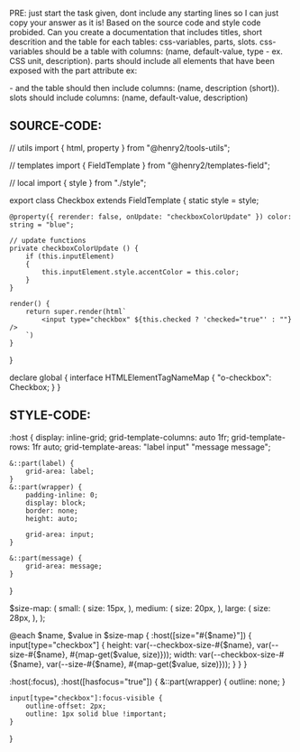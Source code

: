 PRE: just start the task given, dont include any starting lines so I can just copy your answer as it is!
 Based on the source code and style code probided. Can you create a documentation that includes titles, short descrition and the table for each tables: css-variables, parts, slots.
css-variables should be a table with columns: (name, default-value, type - ex. CSS unit, description).
parts should include all elements that have been exposed with the part attribute ex: <p part='foo'> - and the table should then include columns: (name, description (short)).
slots should include columns: (name, default-value, description)

## SOURCE-CODE:
// utils 
import { html, property } from "@henry2/tools-utils";

// templates
import { FieldTemplate } from "@henry2/templates-field";

// local 
import { style } from "./style";

export class Checkbox extends FieldTemplate {
    static style = style;

    @property({ rerender: false, onUpdate: "checkboxColorUpdate" }) color: string = "blue";

    // update functions
    private checkboxColorUpdate () {
        if (this.inputElement)
        {
            this.inputElement.style.accentColor = this.color;
        }
    }

    render() {
        return super.render(html`
            <input type="checkbox" ${this.checked ? 'checked="true"' : ""} />
        `)
    }
}


declare global {
    interface HTMLElementTagNameMap {
        "o-checkbox": Checkbox;
    }
}
## STYLE-CODE:
:host {
    display: inline-grid;
    grid-template-columns: auto 1fr;
    grid-template-rows: 1fr auto;
    grid-template-areas: 
        "label input"
        "message message";

    &::part(label) {
        grid-area: label;
    }
    &::part(wrapper) {
        padding-inline: 0;
        display: block;
        border: none;
        height: auto;

        grid-area: input;
    }

    &::part(message) {
        grid-area: message;
    }
}

$size-map: (
  small: (
    size: 15px,
  ),
  medium: (
    size: 20px,
  ),
  large: (
    size: 28px,
  ),
);

@each $name, $value in $size-map {
    :host([size="#{$name}"]) {
        input[type="checkbox"] {
            height: var(--checkbox-size-#{$name}, var(--size-#{$name}, #{map-get($value, size)}));
            width: var(--checkbox-size-#{$name}, var(--size-#{$name}, #{map-get($value, size)}));
        }
    }
} 


:host(:focus),
:host([hasfocus="true"]) {
    &::part(wrapper) {
        outline: none;
    }

    input[type="checkbox"]:focus-visible {
        outline-offset: 2px;
        outline: 1px solid blue !important;
    }
}